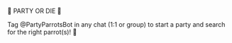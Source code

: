 🦜 PARTY OR DIE 🦜

Tag @PartyParrotsBot in any chat (1:1 or group) to start a party and search for the right parrot(s)! 🥳
